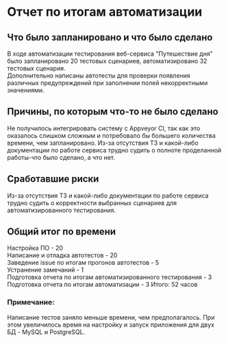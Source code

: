# Отчет по итогам автоматизации

## Что было запланировано и что было сделано
В ходе автоматизации тестирования веб-сервиса "Путешествие дня" было запланировано 20 тестовых сценариев, автоматизировано 32 тестовых сценария.  
Дополнительно написаны автотесты для проверки появления различных предупреждений при заполнении полей некорректными значениями. 

## Причины, по которым что-то не было сделано
Не получилось интегрировать систему с Appveyor CI, так как это оказалось слишком сложным и потребовало бы большего количества времени, чем запланировано.
Из-за отсутствия ТЗ и какой-либо документации по работе сервиса трудно судить о полноте проделанной работы-что было сделано, а что нет.

## Сработавшие риски
Из-за отсутствия ТЗ и какой-либо документации по работе сервиса трудно судить о корректности выбранных сценариев для автоматизированного тестирования.

## Общий итог по времени
Настройка ПО - 20   
Написание и отладка автотестов - 20                      
Заведение issue по итогам прогонов автотестов - 5   
Устранение замечаний - 1   
Подготовка отчета по итогам автоматизированного тестирования - 3  
Подготовка отчета по итогам автоматизации - 3
Итого: 52 часов

### Примечание: 
Написание тестов заняло меньше времени, чем предполагалось. При этом увеличилось время на настройку и запуск приложения для двух БД - MySQL и PostgreSQL.